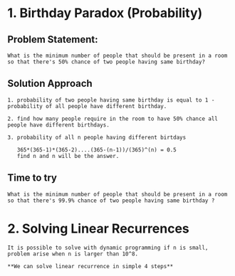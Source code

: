# 1. Birthday Paradox (Probability)
## Problem Statement:
    What is the minimum number of people that should be present in a room so that there's 50% chance of two people having same birthday?

## Solution Approach
    1. probability of two people having same birthday is equal to 1 - probability of all people have different birthday.

    2. find how many people require in the room to have 50% chance all people have different birthdays.

    3. probability of all n people having different birtdays

       365*(365-1)*(365-2)....(365-(n-1))/(365)^(n) = 0.5
       find n and n will be the answer.


## Time to try
    What is the minimum number of people that should be present in a room so that there's 99.9% chance of two people having same birthday ?


# 2. Solving Linear Recurrences
    It is possible to solve with dynamic programming if n is small, problem arise when n is larger than 10^8.

    **We can solve linear recurrence in simple 4 steps**

    

